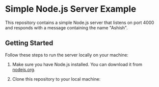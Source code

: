 # Simple Node.js Server Example

This repository contains a simple Node.js server that listens on port 4000 and responds with a message containing the name "Ashish".

## Getting Started

Follow these steps to run the server locally on your machine:

1. Make sure you have Node.js installed. You can download it from [nodejs.org](https://nodejs.org/).

2. Clone this repository to your local machine:
